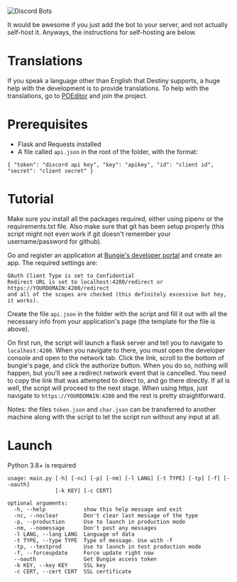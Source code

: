 ![Discord Bots](https://top.gg/api/widget/servers/677145368894373965.svg)

It would be awesome if you just add the bot to your server, and not actually self-host it. Anyways, the instructions for self-hosting are below.

# Translations

If you speak a language other than English that Destiny supports, a huge help with the development is to provide translations. To help with the translations, go to [POEditor](https://poeditor.com/join/project/r0GBXOfyqt) and join the project.

# Prerequisites

* Flask and Requests installed
* A file called `api.json` in the root of the folder, with the format:

`{
    "token": "discord api key",
    "key": "apikey",
    "id": "client id",
    "secret": "client secret"
}`

# Tutorial

Make sure you install all the packages required, either using pipenv or the requirements.txt file.  Also make sure that git has been setup properly (this script might not even work if git doesn't remember your username/password for github).

Go and register an application at [Bungie's developer portal](https://www.bungie.net/en/Application) and create an app.  The required settings are: 

```
OAuth Client Type is set to Confidential
Redirect URL is set to localhost:4200/redirect or https://YOURDOMAIN:4200/redirect
and all of the scopes are checked (this definitely excessive but hey, it works).
```

Create the file `api.json` in the folder with the script and fill it out with all the necessary info from your application's page (the template for the file is above).

On first run, the script will launch a flask server and tell you to navigate to `localhost:4200`.  When you navigate to there, you must open the developer console and open to the network tab.  Click the link, scroll to the bottom of bungie's page, and click the authorize button.  When you do so, nothing will happen, but you'll see a redirect network event that is cancelled.  You need to copy the link that was attempted to direct to, and go there directly.  If all is well, the script will proceed to the next stage.
When using https, just navigate to `https://YOURDOMAIN:4200` and the rest is pretty straightforward.

Notes: the files `token.json` and `char.json` can be transferred to another machine along with the script to let the script run without any input at all.

# Launch

Python 3.8+ is required

```
usage: main.py [-h] [-nc] [-p] [-nm] [-l LANG] [-t TYPE] [-tp] [-f] [--oauth]
               [-k KEY] [-c CERT]

optional arguments:
  -h, --help            show this help message and exit
  -nc, --noclear        Don't clear last message of the type
  -p, --production      Use to launch in production mode
  -nm, --nomessage      Don't post any messages
  -l LANG, --lang LANG  Language of data
  -t TYPE, --type TYPE  Type of message. Use with -f
  -tp, --testprod       Use to launch in test production mode
  -f, --forceupdate     Force update right now
  --oauth               Get Bungie access token
  -k KEY, --key KEY     SSL key
  -c CERT, --cert CERT  SSL certificate
```
